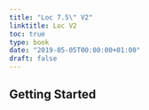 ```yaml
---
title: "Loc 7.5\" V2"
linktitle: Loc V2
toc: true
type: book
date: "2019-05-05T00:00:00+01:00"
draft: false
---
```


## Getting Started
